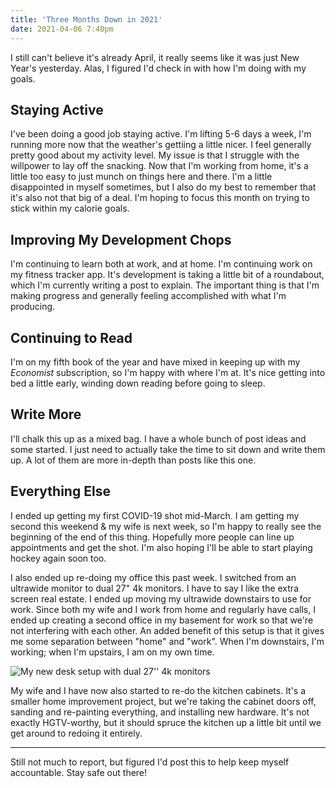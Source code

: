 ```yaml
---
title: 'Three Months Down in 2021'
date: 2021-04-06 7:40pm
---
```


I still can't believe it's already April, it really seems like it was just New Year's yesterday. Alas, I figured I'd check in with how I'm doing with my goals.

## Staying Active

I've been doing a good job staying active. I'm lifting 5-6 days a week, I'm running more now that the weather's gettiing a little nicer. I feel generally pretty good about my activity level. My issue is that I struggle with the willpower to lay off the snacking. Now that I'm working from home, it's a little too easy to just munch on things here and there. I'm a little disappointed in myself sometimes, but I also do my best to remember that it's also not that big of a deal. I'm hoping to focus this month on trying to stick within my calorie goals.

## Improving My Development Chops

I'm continuing to learn both at work, and at home. I'm continuing work on my fitness tracker app. It's development is taking a little bit of a roundabout, which I'm currently writing a post to explain. The important thing is that I'm making progress and generally feeling accomplished with what I'm producing.

## Continuing to Read

I'm on my fifth book of the year and have mixed in keeping up with my _Economist_ subscription, so I'm happy with where I'm at. It's nice getting into bed a little early, winding down reading before going to sleep.

## Write More

I'll chalk this up as a mixed bag. I have a whole bunch of post ideas and some started. I just need to actually take the time to sit down and write them up. A lot of them are more in-depth than posts like this one.

## Everything Else

I ended up getting my first COVID-19 shot mid-March. I am getting my second this weekend & my wife is next week, so I'm happy to really see the beginning of the end of this thing. Hopefully more people can line up appointments and get the shot. I'm also hoping I'll be able to start playing hockey again soon too.

I also ended up re-doing my office this past week. I switched from an ultrawide monitor to dual 27" 4k monitors. I have to say I like the extra screen real estate. I ended up moving my ultrawide downstairs to use for work. Since both my wife and I work from home and regularly have calls, I ended up creating a second office in my basement for work so that we're not interfering with each other. An added benefit of this setup is that it gives me some separation between "home" and "work". When I'm downstairs, I'm working; when I'm upstairs, I am on my own time.

<div class="centered-image">
    <img src="/assets/images/posts/2021-04-06-three-months-down-in-2021/desksetup.jpg" alt="My new desk setup with dual 27'' 4k monitors" class="shadowed" />
</div>

My wife and I have now also started to re-do the kitchen cabinets. It's a smaller home improvement project, but we're taking the cabinet doors off, sanding and re-painting everything, and installing new hardware. It's not exactly HGTV-worthy, but it should spruce the kitchen up a little bit until we get around to redoing it entirely.

---

Still not much to report, but figured I'd post this to help keep myself accountable. Stay safe out there!
